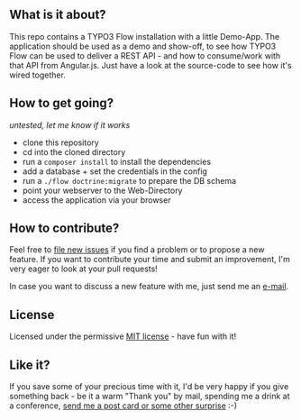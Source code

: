 ## What is it about?

This repo contains a TYPO3 Flow installation with a little Demo-App. The application should be used as a demo and show-off, to see how TYPO3 Flow can be used to deliver a REST API - and how to consume/work with that API from Angular.js. Just have a look at the source-code to see how it's wired together.

## How to get going?

*untested, let me know if it works*

- clone this repository
- cd into the cloned directory
- run a `composer install` to install the dependencies
- add a database + set the credentials in the config
- run a `./flow doctrine:migrate` to prepare the DB schema
- point your webserver to the Web-Directory
- access the application via your browser

## How to contribute?

Feel free to [file new issues](https://github.com/mrimann/flow-angular-rest-demo/issues) if you find a problem or to propose a new feature. If you want to contribute your time and submit an improvement, I'm very eager to look at your pull requests!

In case you want to discuss a new feature with me, just send me an [e-mail](mailto:mario@rimann.org).

## License

Licensed under the permissive [MIT license](http://opensource.org/licenses/MIT) - have fun with it!

## Like it?

If you save some of your precious time with it, I'd be very happy if you give something back - be it a warm "Thank you" by mail, spending me a drink at a conference, [send me a post card or some other surprise](http://www.rimann.org/support/) :-)